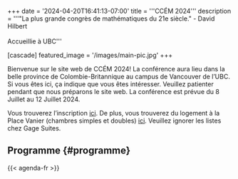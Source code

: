 +++
date = '2024-04-20T16:41:13-07:00'
title = '''CCÉM 2024'''
description = '''"La plus grande congrès de mathématiques du 21e siècle." - David Hilbert <br><br> Accueillie à UBC'''

[cascade]
  featured_image = '/images/main-pic.jpg'
+++

Bienvenue sur le site web de CCÉM 2024! La conférence aura lieu dans la belle province de Colombie-Britannique au campus de Vancouver de l’UBC. Si vous êtes ici, ça indique que vous êtes intéresser. Veuillez patienter pendant que nous préparons le site web. La conférence est prévue du 8 Juillet au 12 Juillet 2024.

Vous trouverez l’inscription [ici](https://portal.cms.math.ca/mrm/events/eventsearchdetailresult.aspx?lang=fr). De plus, vous trouverez du logement à la Place Vanier (chambres simples et doubles) [ici](https://reserve.suitesatubc.com/vancouver/availability.asp?hotelCode=*&startDate=07%2F08%2F2024&endDate=07%2F12%2F2024&adults=1&children=&rooms=1&requesttype=invBlockCode&code=+V240708B). Veuillez ignorer les listes chez Gage Suites.

## Programme {#programme}

{{< agenda-fr >}}
